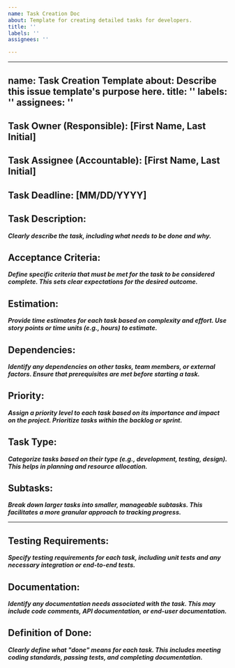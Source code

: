 ```yaml
---
name: Task Creation Doc
about: Template for creating detailed tasks for developers.
title: ''
labels: ''
assignees: ''

---
```


---
name: Task Creation Template
about: Describe this issue template's purpose here.
title: ''
labels: ''
assignees: ''
---

## Task Owner (Responsible): [First Name, Last Initial]

## Task Assignee (Accountable): [First Name, Last Initial]

## Task Deadline: [MM/DD/YYYY]

## Task Description:
**_Clearly describe the task, including what needs to be done and why._**

## Acceptance Criteria:
**_Define specific criteria that must be met for the task to be considered complete. This sets clear expectations for the desired outcome._**

## Estimation:
**_Provide time estimates for each task based on complexity and effort. Use story points or time units (e.g., hours) to estimate._**

## Dependencies:
**_Identify any dependencies on other tasks, team members, or external factors. Ensure that prerequisites are met before starting a task._**

## Priority:
**_Assign a priority level to each task based on its importance and impact on the project. Prioritize tasks within the backlog or sprint._**

## Task Type:
**_Categorize tasks based on their type (e.g., development, testing, design). This helps in planning and resource allocation._**

## Subtasks:
**_Break down larger tasks into smaller, manageable subtasks. This facilitates a more granular approach to tracking progress._**

---
## Testing Requirements:
**_Specify testing requirements for each task, including unit tests and any necessary integration or end-to-end tests._**

## Documentation:
**_Identify any documentation needs associated with the task. This may include code comments, API documentation, or end-user documentation._**

## Definition of Done:
**_Clearly define what "done" means for each task. This includes meeting coding standards, passing tests, and completing documentation._**
